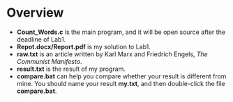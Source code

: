 # Overview
* **Count_Words.c** is the main program, and it will be open source after the deadline of Lab1.
* **Repot.docx/Report.pdf** is my solution to Lab1.
* **raw.txt** is an article written by Karl Marx and Friedrich Engels, *The Communist Manifesto*.
* **result.txt** is the result of my program.
* **compare.bat** can help you compare whether your result is different from mine. You should name your result **my.txt**, and then double-click the file **compare.bat**.
